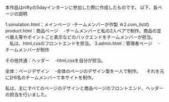 本作品はniftyの5dayインターンに参加した際に作成したものです。
以下、各ページの説明

1.simulation.html：メインページ
 -チームメンバーが作製
☆2.com_listのproduct.html：商品ページ
　-チームメンバーと私の2人ペアで制作。商品の並べ替え等やポイントごと表示などのバックエンドをチームメンバーが担当。
 　私は、html,cssのフロントエンドを担当。
3.admin.html：管理者ページ
　-チームメンバーが制作

その他共通：ヘッダー
　-html,cssを自分が担当。

 全体：ページデザイン
 　-全体のページのデザイン案を一人で制作。
  　それを元に計6名のチームメンバーで本サイトを制作。

  私は、主にすべてのページのデザインと商品ページのフロントエンド、ヘッダーの担当を行いました。
